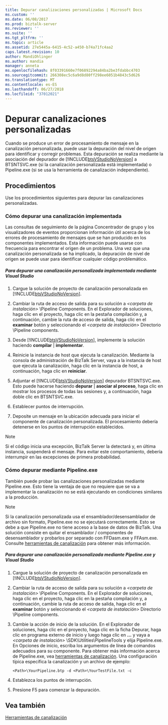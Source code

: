 ```yaml
---
title: Depurar canalizaciones personalizadas | Microsoft Docs
ms.custom: ''
ms.date: 06/08/2017
ms.prod: biztalk-server
ms.reviewer: ''
ms.suite: ''
ms.tgt_pltfrm: ''
ms.topic: article
ms.assetid: 27e5445a-6415-4c52-a450-b74a71fc4aa2
caps.latest.revision: 10
author: MandiOhlinger
ms.author: mandia
manager: anneta
ms.openlocfilehash: 8f03391660e7f06892294a84ba2be3fdabbc4703
ms.sourcegitcommit: 266308ec5c6a9d8d80ff298ee6051b4843c5d626
ms.translationtype: MT
ms.contentlocale: es-ES
ms.lasthandoff: 06/27/2018
ms.locfileid: "37012021"
---
```

# <a name="debugging-custom-pipelines"></a>Depurar canalizaciones personalizadas
Cuando se produce un error de procesamiento de mensaje en la canalización personalizada, puede usar la depuración del nivel de origen para identificar y corregir problemas. Esta depuración se realiza mediante la asociación del depurador de [!INCLUDE[btsVStudioNoVersion](../includes/btsvstudionoversion-md.md)] a BTSNTSVC.exe (si la canalización personalizada está implementada) o Pipeline.exe (si se usa la herramienta de canalización independiente).  
  
## <a name="procedures"></a>Procedimientos  
 Use los procedimientos siguientes para depurar las canalizaciones personalizadas.  
  
### <a name="how-to-debug-a-deployed-pipeline"></a>Cómo depurar una canalización implementada  
 Las consultas de seguimiento de la página Concentrador de grupo y los visualizadores de eventos proporcionan información útil acerca de los errores de procesamiento de mensajes que se han producido en los componentes implementados. Esta información puede usarse con frecuencia para encontrar el origen de un problema. Una vez que una canalización personalizada se ha implicado, la depuración de nivel de origen se puede usar para identificar cualquier código problemático.  
  
##### <a name="to-debug-a-deployed-custom-pipeline-using-visual-studio"></a>Para depurar una canalización personalizada implementada mediante Visual Studio  
  
1. Cargue la solución de proyecto de canalización personalizada en [!INCLUDE[btsVStudioNoVersion](../includes/btsvstudionoversion-md.md)].  
  
2. Cambiar la ruta de acceso de salida para su solución a  *\<carpeta de instalación\>* \Pipeline Components. En el Explorador de soluciones, haga clic en el proyecto, haga clic en la pestaña compilación y, a continuación, cambie la ruta de acceso de salida, haga clic en el **examinar** botón y seleccionando el *\<carpeta de instalación\>* Directorio \Pipeline components.  
  
3. Desde [!INCLUDE[btsVStudioNoVersion](../includes/btsvstudionoversion-md.md)], implemente la solución haciendo **compilar** &#124; **implementar**.  
  
4. Reinicie la instancia de host que ejecuta la canalización. Mediante la consola de administración de BizTalk Server, vaya a la instancia de host que ejecuta la canalización, haga clic en la instancia de host, a continuación, haga clic en **reiniciar**.  
  
5. Adjuntar el [!INCLUDE[btsVStudioNoVersion](../includes/btsvstudionoversion-md.md)] depurador BTSNTSVC.exe. Esto puede hacerse haciendo **depurar** &#124; **asociar al proceso**, haga clic en mostrar los procesos de todas las sesiones y, a continuación, haga doble clic en BTSNTSVC.exe.  
  
6. Establecer puntos de interrupción.  
  
7. Deposite un mensaje en la ubicación adecuada para iniciar el componente de canalización personalizada. El procesamiento debería detenerse en los puntos de interrupción establecidos.  
  
> [!NOTE]
>  Si el código inicia una excepción, BizTalk Server la detectará y, en última instancia, suspenderá el mensaje. Para evitar este comportamiento, debería interrumpir en las excepciones de primera probabilidad.  
  
### <a name="how-to-debug-using-pipelineexe"></a>Cómo depurar mediante Pipeline.exe  
 También puede probar las canalizaciones personalizadas mediante Pipeline.exe. Esto tiene la ventaja de que no requiere que se va a implementar la canalización no se está ejecutando en condiciones similares a la producción.  
  
> [!NOTE]
>  Si la canalización personalizada usa el ensamblador/desensamblador de archivo sin formato, Pipeline.exe no se ejecutará correctamente. Esto se debe a que Pipeline.exe no tiene acceso a la base de datos de BizTalk. Una solución consiste en quitar el ensamblador / componentes de desensamblador y probarlos por separado con FFDasm.exe y FFAsm.exe. Consulte [herramientas de canalización](../core/pipeline-tools.md) para obtener más información.  
  
##### <a name="to-debug-a-custom-pipeline-using-pipelineexe-and-visual-studio"></a>Para depurar una canalización personalizada mediante Pipeline.exe y Visual Studio  
  
1. Cargue la solución de proyecto de canalización personalizada en [!INCLUDE[btsVStudioNoVersion](../includes/btsvstudionoversion-md.md)].  
  
2. Cambiar la ruta de acceso de salida para su solución a  *\<carpeta de instalación\>* \Pipeline Components. En el Explorador de soluciones, haga clic en el proyecto, haga clic en la pestaña compilación y, a continuación, cambie la ruta de acceso de salida, haga clic en el **examinar** botón y seleccionando el *\<carpeta de instalación\>* Directorio \Pipeline components.  
  
3. Cambie la acción de inicio de la solución. En el Explorador de soluciones, haga clic en el proyecto, haga clic en la ficha Depurar, haga clic en programa externo de inicio y luego haga clic en **...** y vaya a  *\<carpeta de instalación\>* \SDK\Utilities\PipelineTools y elija Pipeline.exe. En Opciones de inicio, escriba los argumentos de línea de comandos adecuados para su componente. Para obtener más información acerca de Pipeline.exe, vea [herramientas de canalización](../core/pipeline-tools.md). Una configuración típica especifica la canalización y un archivo de ejemplo:  
  
   ```  
   <Path>\YourPipeline.btp -d <Path>\YourTestFile.txt -c  
   ```  
  
4. Establezca los puntos de interrupción.  
  
5. Presione F5 para comenzar la depuración.  
  
## <a name="see-also"></a>Vea también  
 [Herramientas de canalización](../core/pipeline-tools.md)